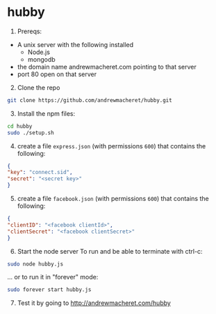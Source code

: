 hubby
======

1. Prereqs:
 * A unix server with the following installed
   * Node.js
   * mongodb
 * the domain name andrewmacheret.com pointing to that server
 * port 80 open on that server

2. Clone the repo
```sh
git clone https://github.com/andrewmacheret/hubby.git
```

3. Install the npm files:
```sh
cd hubby
sudo ./setup.sh
```

4. create a file `express.json` (with permissions `600`) that contains the following: 
```json
{
"key": "connect.sid",
"secret": "<secret key>"
}
```

5. create a file `facebook.json` (with permissions `600`) that contains the following:
```json
{
"clientID": "<facebook clientId>",
"clientSecret": "<facebook clientSecret>"
}
```

6. Start the node server
To run and be able to terminate with ctrl-c:
```sh
sudo node hubby.js
```
... or to run it in "forever" mode:
```sh
sudo forever start hubby.js
```

7. Test it by going to http://andrewmacheret.com/hubby

